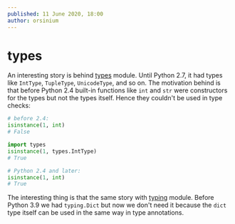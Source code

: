 ```yaml
---
published: 11 June 2020, 18:00
author: orsinium
---
```


# types

An interesting story is behind [types](https://docs.python.org/3/library/types.html) module. Until Python 2.7, it had types like `IntType`, `TupleType`, `UnicodeType`, and so on. The motivation behind is that before Python 2.4 built-in functions like `int` and `str` were constructors for the types but not the types itself. Hence they couldn't be used in type checks:

```python
# before 2.4:
isinstance(1, int)
# False

import types
isinstance(1, types.IntType)
# True

# Python 2.4 and later:
isinstance(1, int)
# True
```

The interesting thing is that the same story with [typing](https://docs.python.org/3/library/typing.html) module. Before Python 3.9 we had `typing.Dict` but now we don't need it because the `dict` type itself can be used in the same way in type annotations.

